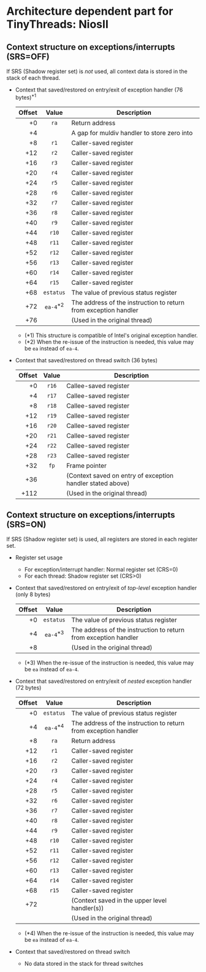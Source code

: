 # Architecture dependent part for TinyThreads: NiosII

## Context structure on exceptions/interrupts (SRS=OFF)

If SRS (Shadow register set) is _not_ used, all context data is stored in the stack of each thread.

* Context that saved/restored on entry/exit of exception handler (76 bytes)<sup>*1</sup>

  |Offset|Value|Description|
  |--:|:--:|--|
  | +0|`ra` |Return address|
  | +4|     |A gap for muldiv handler to store zero into|
  | +8|`r1` |Caller-saved register|
  |+12|`r2` |Caller-saved register|
  |+16|`r3` |Caller-saved register|
  |+20|`r4` |Caller-saved register|
  |+24|`r5` |Caller-saved register|
  |+28|`r6` |Caller-saved register|
  |+32|`r7` |Caller-saved register|
  |+36|`r8` |Caller-saved register|
  |+40|`r9` |Caller-saved register|
  |+44|`r10`|Caller-saved register|
  |+48|`r11`|Caller-saved register|
  |+52|`r12`|Caller-saved register|
  |+56|`r13`|Caller-saved register|
  |+60|`r14`|Caller-saved register|
  |+64|`r15`|Caller-saved register|
  |+68|`estatus`|The value of previous status register|
  |+72|`ea-4`<sup>*2</sup>|The address of the instruction to return from exception handler|
  |+76||(Used in the original thread)|

  * (*1) This structure is compatible of Intel's original exception handler.
  * (*2) When the re-issue of the instruction is needed, this value may be `ea` instead of `ea-4`.

* Context that saved/restored on thread switch (36 bytes)

  |Offset|Value|Description|
  |--:|:--:|--|
  |  +0|`r16`|Callee-saved register|
  |  +4|`r17`|Callee-saved register|
  |  +8|`r18`|Callee-saved register|
  | +12|`r19`|Callee-saved register|
  | +16|`r20`|Callee-saved register|
  | +20|`r21`|Callee-saved register|
  | +24|`r22`|Callee-saved register|
  | +28|`r23`|Callee-saved register|
  | +32|`fp` |Frame pointer|
  | +36|     |(Context saved on entry of exception handler stated above)|
  |+112|     |(Used in the original thread)|

## Context structure on exceptions/interrupts (SRS=ON)

If SRS (Shadow register set) is used, all registers are stored in each register set.

* Register set usage
  * For exception/interrupt handler: Normal register set (CRS=0)
  * For each thread: Shadow register set (CRS>0)

* Context that saved/restored on entry/exit of _top-level_ exception handler (only 8 bytes)

  |Offset|Value|Description|
  |--:|:--:|--|
  | +0|`estatus`|The value of previous status register|
  | +4|`ea-4`<sup>*3</sup>|The address of the instruction to return from exception handler|
  | +8||(Used in the original thread)|

  * (*3) When the re-issue of the instruction is needed, this value may be `ea` instead of `ea-4`.

* Context that saved/restored on entry/exit of _nested_ exception handler (72 bytes)

  |Offset|Value|Description|
  |--:|:--:|--|
  | +0|`estatus`|The value of previous status register|
  | +4|`ea-4`<sup>*4</sup>|The address of the instruction to return from exception handler|
  | +8|`ra` |Return address|
  |+12|`r1` |Caller-saved register|
  |+16|`r2` |Caller-saved register|
  |+20|`r3` |Caller-saved register|
  |+24|`r4` |Caller-saved register|
  |+28|`r5` |Caller-saved register|
  |+32|`r6` |Caller-saved register|
  |+36|`r7` |Caller-saved register|
  |+40|`r8` |Caller-saved register|
  |+44|`r9` |Caller-saved register|
  |+48|`r10`|Caller-saved register|
  |+52|`r11`|Caller-saved register|
  |+56|`r12`|Caller-saved register|
  |+60|`r13`|Caller-saved register|
  |+64|`r14`|Caller-saved register|
  |+68|`r15`|Caller-saved register|
  |+72|     |(Context saved in the upper level handler(s))|
  |   |     |(Used in the original thread)|

  * (*4) When the re-issue of the instruction is needed, this value may be `ea` instead of `ea-4`.

* Context that saved/restored on thread switch

  * No data stored in the stack for thread switches
